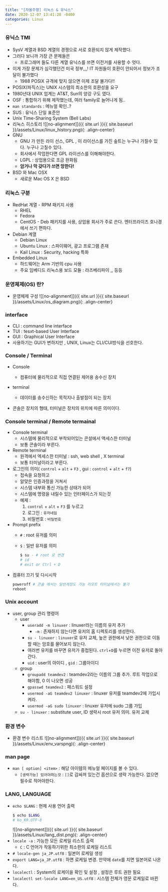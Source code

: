 ```yaml
---
title: "[자율주행] 리눅스 & 유닉스"
date: 2020-12-07 13:41:28 -0400
categories: Linux
---
```



### 유닉스 TMI

- SysV 계열과 BSD 계열의 경쟁으로 서로 호환되지 않게 제작했다.
- 그러다 보니까 가장 큰 문제들은
    - 프로그래머 들도 다른 계열 유닉스를 쓰면 이전거를 사용할 수 엇다.
- 이게 가장 문제가 심각했던건 미국 정부,,,! IT 자원들이 호환이 안되어서 정보가 조달이 불가했다
    - 1988 POSIX 규격에 맞지 않으면 이제 조달 불가다!!
- POSIX(파직스)는 UNIX 시스템의 최소한의 호환성을 요구
- 1980년대 UNIX 업계는 AT&T, Sun의 양강 구도 였다.
- OSF : 통합하기 위해 제작했는데, 여러 family로 늘어나게 됨..
- ``man standards`` : 메뉴얼 확인..? 
- SUS : 유닉스 단일 표준안
- Unix Time-Sharing System (Bell Labs)
- 리눅스 히스토리
    ![[no-alignment]]({{ site.url }}{{ site.baseurl }}/assets/Linux/linux_history.png){: .align-center}
- GNU
    - GNU 가 만든 라이 선스, GPL , 이 라이선스를 가진 솦트는 누구나 가질수 있다. 누구나 고칠수 있다.
    - 회사에서 작업한다면 GPL 라이선스를 이해해야한다.
    - LGPL : 상업용으로 조금 완화됨
    - **암거나 막 갖다가 쓰면 망한다!**
- BSD 와 Mac OSX
    - 새로운 Mac OS X 은 BSD

### 리눅스 구분

- RedHat 계열 - RPM 패키지 사용
    - RHEL
    - Fedora
    - CentOS - Deb 패키지를 사용, 상업용 회사가 주로 쓴다. 엔터프라이즈 호나경에서 쓰기 편하다.
- Debian 계열
    - Debian Linux
    - Ubuntu Linux : 스파이웨어, 광고 프로그램 존재
    - Kail Linux : Security, hacking 특화
- Embedded Linux
    - 하드웨어는 Arm 기반의 cpu 사용
    - 주요 임베디드 리눅스용 보드 모듈 : 라즈베리파이 ,, 등등

### 운영체제(OS) 란?

- 운영체제 구성
    ![[no-alignment]]({{ site.url }}{{ site.baseurl }}/assets/Linux/os_diagram.png){: .align-center}

### interface

- CLI : command line interface
- TUI : tesxt-based User Interface
- GUI : Graphical User Interface
- 사용하기는 GUI가 변하지만 , UNIX, Linux는 CLI/CUI방식을 선호한다.

### Console / Terminal

- Console
    - 컴퓨터에 물리적으로 직접 연결된 제어용 송수신 장치
- terminal
    - 데이터를 송수신하는 목적지나 출발점이 되는 장치

- 콘솔은 장치의 형태, 터미널은 장치의 위치에 따른 의미이다.

### Console terminal / Remote termainal

- Console terminal
    - 시스템에 물리적으로 부착되어있는 콘설에서 액세스한 터미널
    - 보통 콘솔이라 부른다.
- Remote terminal
    - 원격에서 엑세스한 터미널 : ssh, web shell , X terminal
    - 보통 터미널이라고 부른다.
- 로그인의 의미( ``control`` + ``alt`` + ``F3`` , gui : ``control`` + ``alt`` + ``f7``)
    - 접속을 요청하고
    - 알맞은 인증과정을 거쳐서
    - 시스템 내부와 통신 가능한 상태가 되어
    - 시스템에 명령을 내릴수 있는 인터페이스가 되는것
    - 예제 :
        1. ``control`` + ``alt`` + ``F3`` 를 누르고
        2. 로그인 : ``유저네임``
        3. 비밀번호 : ``비밀번호``
- Prompt prefix
    - ``#`` : root 유저를 의미
    - ``$`` : 일반 유저를 의미

        ```bash
        $ su - # root 로 변경
        # id
        # exit or Ctrl + D
        ```
- 컴퓨터 끄기 및 다시시작
    ```bash
    poweroff # 콘솔 에서는 일반계정도 가능 리모트 터미널에서는 불가
    reboot
    ```

### Unix account

- user, group 관리 명령어
    - user
        - ``useradd -m linuxer`` : linuxer라는 이름의 유저 추가
            - ``-m`` : 존재하지 않는다면 유저의 홈 디렉토리를 생성한다.
        - ``su - linuxer`` : ``linuxer``로 유저 교체, 높은 권한에서 낮은 권한으로 이동할 때는 암호를 물어보지 않는다.
        - 여러번 유저를 바꾸면 유저가 중첩된다. ``ctrl``+``D``를 누르면 이전 유저로 돌아간다.
        - ``uid`` : user의 아이디 , ``gid`` : 그룹아이디
    - group
        - ``groupadd teamdev2`` : teamdev2라는 이름의 그룹 추가. 루트 작업으로 해야함, 0 이 나오면 성공
        - ``gpasswd teamdev2`` : 패스워드 설정
        - ``usermod -aG teamdev2 linuxer`` : linuxer 유저를 teamdev2에 가입시켜라.
        - ``usermod -aG sudo linuxer`` : linuxer 유저에 sudo 그룹 가입
    - ``su - linuxer`` : substitute user, ID 생략시 root 유저 의미. 유저 교체 

### 환경 변수

- 환경 변수 리스트
    ![[no-alignment]]({{ site.url }}{{ site.baseurl }}/assets/Linux/env_varspng){: .align-center}

### man page

- ``man [ option] <item>`` : 해당 아이템의 메뉴얼 페이지를 볼 수 있다.
    - ``[생략가능] 있어야하는것`` : ``[]``로 감싸져 있는건 옵션으로 생략 가능한다. 없으면 필수로 적어야한다.

### LANG, LANGUAGE

- ``echo $LANG`` : 현제 사용 언어 출력
    ```bash
    $ echo $LANG
    # ko_KR.UTF-8
    ```
    ![[no-alignment]]({{ site.url }}{{ site.baseurl }}/assets/Linux/lang_dist.png){: .align-center}
- ``locale -a`` : 가능한 모든 로케일 리스트 출력
    - ``C`` : C 언어가 작동하기위한 최소한의 로케일 리스트
- ``# locale-gen ja_JP.utf8`` : 일본어 로케일 생성
- ``export LANG=ja_JP.utf8`` : 하면 로케일 변경. 만약에 ``date``를 치면 일본어로 나온다.
- ``localectl`` : System의 로케이을 확인 및 설정 , 설정은 루트 권한 필요
- ``localectl set-locale LANG=en_US.utf8`` : 시스템 전체가 영문 로케일로 바뀐다.
